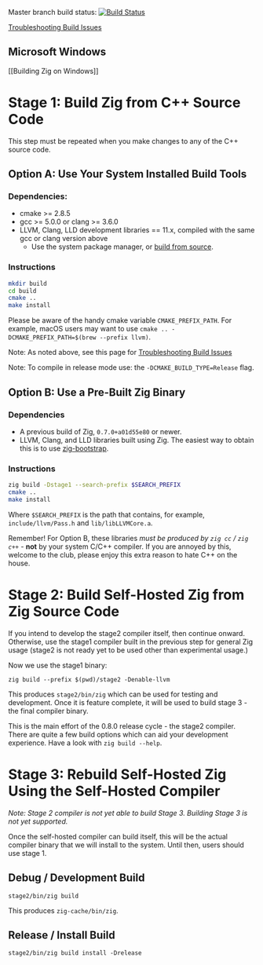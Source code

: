 Master branch build status: [![Build Status](https://dev.azure.com/ziglang/zig/_apis/build/status/ziglang.zig?branchName=master)](https://dev.azure.com/ziglang/zig/_build/latest?definitionId=1&branchName=master)

[Troubleshooting Build Issues](https://github.com/ziglang/zig/wiki/Troubleshooting-Build-Issues)

## Microsoft Windows

[[Building Zig on Windows]]

# Stage 1: Build Zig from C++ Source Code

This step must be repeated when you make changes to any of the C++ source code.

## Option A: Use Your System Installed Build Tools

### Dependencies:

 * cmake >= 2.8.5
 * gcc >= 5.0.0 or clang >= 3.6.0
 * LLVM, Clang, LLD development libraries == 11.x, compiled with the same gcc or clang version above
   - Use the system package manager, or [build from source](https://github.com/ziglang/zig/wiki/How-to-build-LLVM,-libclang,-and-liblld-from-source#posix).

### Instructions

```sh
mkdir build
cd build
cmake ..
make install
```

Please be aware of the handy cmake variable `CMAKE_PREFIX_PATH`. For example, macOS users may want to use `cmake .. -DCMAKE_PREFIX_PATH=$(brew --prefix llvm)`.

Note: As noted above, see this page for [Troubleshooting Build Issues](https://github.com/ziglang/zig/wiki/Troubleshooting-Build-Issues)

Note: To compile in release mode use: the `-DCMAKE_BUILD_TYPE=Release` flag.

## Option B: Use a Pre-Built Zig Binary

### Dependencies

 * A previous build of Zig, `0.7.0+a01d55e80` or newer.
 * LLVM, Clang, and LLD libraries built using Zig. The easiest way to obtain this is to use [zig-bootstrap](https://github.com/ziglang/zig-bootstrap).

### Instructions

```sh
zig build -Dstage1 --search-prefix $SEARCH_PREFIX
cmake ..
make install
```

Where `$SEARCH_PREFIX` is the path that contains, for example, `include/llvm/Pass.h` and `lib/libLLVMCore.a`.

Remember! For Option B, these libraries *must be produced by `zig cc` / `zig c++`* - **not** by your system C/C++ compiler. If you are annoyed by this, welcome to the club, please enjoy this extra reason to hate C++ on the house.

# Stage 2: Build Self-Hosted Zig from Zig Source Code

If you intend to develop the stage2 compiler itself, then continue onward. Otherwise, use the stage1 compiler built in the previous step for general Zig usage (stage2 is not ready yet to be used other than experimental usage.)

Now we use the stage1 binary:

```
zig build --prefix $(pwd)/stage2 -Denable-llvm
```

This produces `stage2/bin/zig` which can be used for testing and development.
Once it is feature complete, it will be used to build stage 3 - the final compiler
binary.

This is the main effort of the 0.8.0 release cycle - the stage2 compiler. There are quite a few build options which can aid your development experience. Have a look with `zig build --help`.

# Stage 3: Rebuild Self-Hosted Zig Using the Self-Hosted Compiler

*Note: Stage 2 compiler is not yet able to build Stage 3. Building Stage 3 is
not yet supported.*

Once the self-hosted compiler can build itself, this will be the actual
compiler binary that we will install to the system. Until then, users should
use stage 1.

## Debug / Development Build

```
stage2/bin/zig build
```

This produces `zig-cache/bin/zig`.

## Release / Install Build

```
stage2/bin/zig build install -Drelease
```

